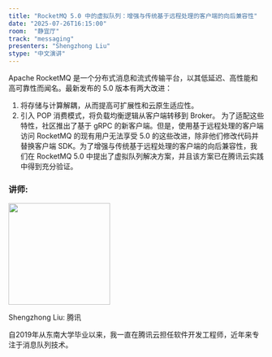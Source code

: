 ```yaml
---
title: "RocketMQ 5.0 中的虚拟队列：增强与传统基于远程处理的客户端的向后兼容性"
date: "2025-07-26T16:15:00"
room:  "静宜厅"
track: "messaging"
presenters: "Shengzhong Liu"
stype: "中文演讲"
---
```


Apache RocketMQ 是一个分布式消息和流式传输平台，以其低延迟、高性能和高可靠性而闻名。最新发布的 5.0 版本有两大改进：
1. 将存储与计算解耦，从而提高可扩展性和云原生适应性。
2. 引入 POP 消费模式，将负载均衡逻辑从客户端转移到 Broker。
为了适配这些特性，社区推出了基于 gRPC 的新客户端。但是，使用基于远程处理的客户端访问 RocketMQ 的现有用户无法享受 5.0 的这些改进，除非他们修改代码并替换客户端 SDK。为了增强与传统基于远程处理的客户端的向后兼容性，我们在 RocketMQ 5.0 中提出了虚拟队列解决方案，并且该方案已在腾讯云实践中得到充分验证。

### 讲师:

<img src="https://sessionize.com/image/5517-400o400o1-QHVT45RWPFxxgwib7bn9VX.jpg" width="200" /><br/>

Shengzhong Liu: 腾讯

自2019年从东南大学毕业以来，我一直在腾讯云担任软件开发工程师，近年来专注于消息队列技术。